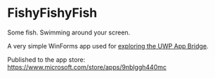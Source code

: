 # FishyFishyFish
Some fish. Swimming around your screen.

A very simple WinForms app used for [exploring the UWP App Bridge](https://kackman.net/2016/12/27/fishing-off-of-the-desktop-bridge/). 

Published to the app store: https://www.microsoft.com/store/apps/9nblggh440mc 

